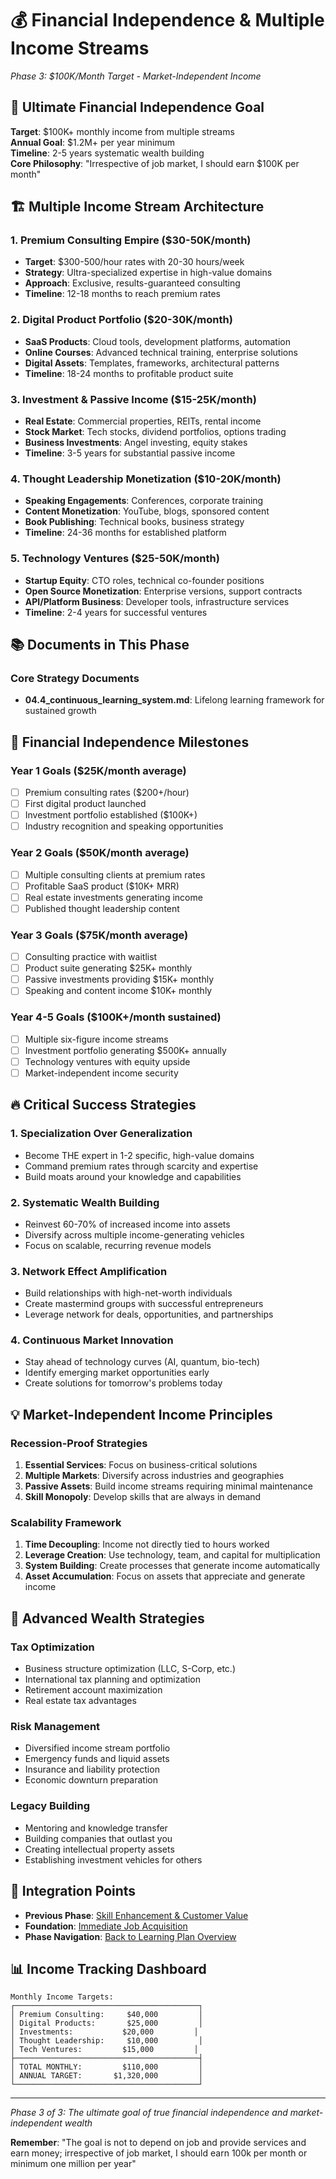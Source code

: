 # 💰 Financial Independence & Multiple Income Streams
*Phase 3: $100K/Month Target - Market-Independent Income*

## 🎯 Ultimate Financial Independence Goal
**Target**: $100K+ monthly income from multiple streams  
**Annual Goal**: $1.2M+ per year minimum  
**Timeline**: 2-5 years systematic wealth building  
**Core Philosophy**: "Irrespective of job market, I should earn $100K per month"  

## 🏗️ Multiple Income Stream Architecture

### 1. **Premium Consulting Empire** ($30-50K/month)
- **Target**: $300-500/hour rates with 20-30 hours/week
- **Strategy**: Ultra-specialized expertise in high-value domains
- **Approach**: Exclusive, results-guaranteed consulting
- **Timeline**: 12-18 months to reach premium rates

### 2. **Digital Product Portfolio** ($20-30K/month)
- **SaaS Products**: Cloud tools, development platforms, automation
- **Online Courses**: Advanced technical training, enterprise solutions
- **Digital Assets**: Templates, frameworks, architectural patterns
- **Timeline**: 18-24 months to profitable product suite

### 3. **Investment & Passive Income** ($15-25K/month)
- **Real Estate**: Commercial properties, REITs, rental income
- **Stock Market**: Tech stocks, dividend portfolios, options trading
- **Business Investments**: Angel investing, equity stakes
- **Timeline**: 3-5 years for substantial passive income

### 4. **Thought Leadership Monetization** ($10-20K/month)
- **Speaking Engagements**: Conferences, corporate training
- **Content Monetization**: YouTube, blogs, sponsored content
- **Book Publishing**: Technical books, business strategy
- **Timeline**: 24-36 months for established platform

### 5. **Technology Ventures** ($25-50K/month)
- **Startup Equity**: CTO roles, technical co-founder positions
- **Open Source Monetization**: Enterprise versions, support contracts
- **API/Platform Business**: Developer tools, infrastructure services
- **Timeline**: 2-4 years for successful ventures

## 📚 Documents in This Phase

### Core Strategy Documents
- **04.4_continuous_learning_system.md**: Lifelong learning framework for sustained growth

## 🎯 Financial Independence Milestones

### **Year 1 Goals** ($25K/month average)
- [ ] Premium consulting rates ($200+/hour)
- [ ] First digital product launched
- [ ] Investment portfolio established ($100K+)
- [ ] Industry recognition and speaking opportunities

### **Year 2 Goals** ($50K/month average)
- [ ] Multiple consulting clients at premium rates
- [ ] Profitable SaaS product ($10K+ MRR)
- [ ] Real estate investments generating income
- [ ] Published thought leadership content

### **Year 3 Goals** ($75K/month average)
- [ ] Consulting practice with waitlist
- [ ] Product suite generating $25K+ monthly
- [ ] Passive investments providing $15K+ monthly
- [ ] Speaking and content income $10K+ monthly

### **Year 4-5 Goals** ($100K+/month sustained)
- [ ] Multiple six-figure income streams
- [ ] Investment portfolio generating $500K+ annually
- [ ] Technology ventures with equity upside
- [ ] Market-independent income security

## 🔥 Critical Success Strategies

### **1. Specialization Over Generalization**
- Become THE expert in 1-2 specific, high-value domains
- Command premium rates through scarcity and expertise
- Build moats around your knowledge and capabilities

### **2. Systematic Wealth Building**
- Reinvest 60-70% of increased income into assets
- Diversify across multiple income-generating vehicles
- Focus on scalable, recurring revenue models

### **3. Network Effect Amplification**
- Build relationships with high-net-worth individuals
- Create mastermind groups with successful entrepreneurs
- Leverage network for deals, opportunities, and partnerships

### **4. Continuous Market Innovation**
- Stay ahead of technology curves (AI, quantum, bio-tech)
- Identify emerging market opportunities early
- Create solutions for tomorrow's problems today

## 💡 Market-Independent Income Principles

### **Recession-Proof Strategies**
1. **Essential Services**: Focus on business-critical solutions
2. **Multiple Markets**: Diversify across industries and geographies
3. **Passive Assets**: Build income streams requiring minimal maintenance
4. **Skill Monopoly**: Develop skills that are always in demand

### **Scalability Framework**
1. **Time Decoupling**: Income not directly tied to hours worked
2. **Leverage Creation**: Use technology, team, and capital for multiplication
3. **System Building**: Create processes that generate income automatically
4. **Asset Accumulation**: Focus on assets that appreciate and generate income

## 🌟 Advanced Wealth Strategies

### **Tax Optimization**
- Business structure optimization (LLC, S-Corp, etc.)
- International tax planning and optimization
- Retirement account maximization
- Real estate tax advantages

### **Risk Management**
- Diversified income stream portfolio
- Emergency funds and liquid assets
- Insurance and liability protection
- Economic downturn preparation

### **Legacy Building**
- Mentoring and knowledge transfer
- Building companies that outlast you
- Creating intellectual property assets
- Establishing investment vehicles for others

## 🔗 Integration Points
- **Previous Phase**: [Skill Enhancement & Customer Value](../02-skill-enhancement-customer-value/)
- **Foundation**: [Immediate Job Acquisition](../01-immediate-job-acquisition/)
- **Phase Navigation**: [Back to Learning Plan Overview](../)

## 📊 Income Tracking Dashboard
```
Monthly Income Targets:
┌─────────────────────────────────────────┐
│ Premium Consulting:     $40,000         │
│ Digital Products:       $25,000         │
│ Investments:           $20,000         │
│ Thought Leadership:     $10,000         │
│ Tech Ventures:         $15,000         │
├─────────────────────────────────────────┤
│ TOTAL MONTHLY:         $110,000         │
│ ANNUAL TARGET:       $1,320,000         │
└─────────────────────────────────────────┘
```

---
*Phase 3 of 3: The ultimate goal of true financial independence and market-independent wealth*

**Remember**: "The goal is not to depend on job and provide services and earn money; irrespective of job market, I should earn 100k per month or minimum one million per year"